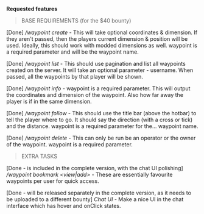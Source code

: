 
**Requested features**

> BASE REQUIREMENTS (for the $40 bounty)

[Done]
*/waypoint create <waypoint> <position> <dimension>* - This will take optional coordinates & dimension. If they aren't passed, then the players current dimension & position will be used. Ideally, this should work with modded dimensions as well. waypoint is a required parameter and will be the waypoint name.

[Done]
*/waypoint list <username>* - This should use pagination and list all waypoints created on the server. It will take an optional parameter - username. When passed, all the waypoints by that player will be shown.

[Done]
*/waypoint info <waypoint>* - waypoint is a required parameter. This will output the coordinates and dimension of the waypoint. Also how far away the player is if in the same dimension.

[Done]
*/waypoint follow <waypoint>* - This should use the title bar (above the hotbar) to tell the player where to go. It should say the direction (with a cross or tick) and the distance. waypoint is a required parameter for the... waypoint name.

[Done]
*/waypoint delete <waypoint>* - This can only be run be an operator or the owner of the waypoint. waypoint is a required parameter.

> EXTRA TASKS

[Done - is included in the complete version, with the chat UI polishing]
*/waypoint bookmark <view|add> <waypoint>* - These are essentially favourite waypoints per user for quick access. 

[Done - will be released separately in the complete version, as it needs to be uploaded to a different bounty]
*Chat UI* - Make a nice UI in the chat interface which has hover and onClick states.
